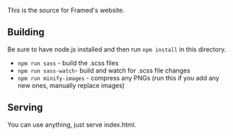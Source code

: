 This is the source for Framed's website.

## Building

Be sure to have node.js installed and then run `npm install` in this directory.

* `npm run sass` - build the .scss files
* `npm run sass-watch`- build and watch for .scss file changes
* `npm run minify-images` - compress any PNGs (run this if you add any new ones, manually replace images)

## Serving

You can use anything, just serve index.html.
